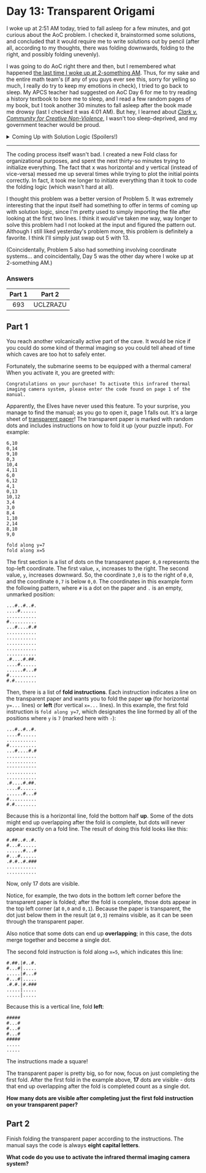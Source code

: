 # Day 13: Transparent Origami
I woke up at 2:51 AM today, tried to fall asleep for a few minutes, and got curious about the AoC problem. I checked it, brainstormed some solutions, and concluded that it would require me to write solutions out by pencil (after all, according to my thoughts, there was folding downwards, folding to the right, and possibly folding unevenly).

I was going to do AoC right there and then, but I remembered what happened [the last time I woke up at 2-something AM](https://github.com/Daphne-Qin/AdventOfCode2021/tree/main/Problem05#day-5-hydrothermal-venture). Thus, for my sake and the entire math team's (if any of you guys ever see this, sorry for yelling so much, I really do try to keep my emotions in check), I tried to go back to sleep. My APCS teacher had suggested on AoC Day 6 for me to try reading a history textbook to bore me to sleep, and I read a few random pages of my book, but I took another 30 minutes to fall asleep after the book made me drowsy (last I checked it was 4:01 AM). But hey, I learned about [*Clark v. Community for Creative Non-Violence*](https://en.wikipedia.org/wiki/Clark_v._Community_for_Creative_Non-Violence), I wasn't too sleep-deprived, and my government teacher would be proud.

<details>
  <summary>Coming Up with Solution Logic (Spoilers!)</summary>
  And it was a good thing I waited to do the AoC. On the way back from school, I was bored and wanted to procrastinate on my English homework, so I reread today's problem again. I first noticed that I would only have to fold up and left, which I'd missed on my first read. This time, however, I also looked at my input, scrolled to the bottom, and realized that there was no need for me to worry about the folding being uneven.
  <br><br>
  At least for me, the first x fold is `655`, the second is `327`, the third is `163`, the fourth is `81`, and the fifth is `40`. The board's initial x is thus `1311`, and after the first fold it is `655`. Notice that 655 is right in the middle of 1311, and that 327 is right in the middle of 655. This pattern holds true for the rest of the x folds, and all of the y folds.
  <br><br>
  This greatly simplified the problem for me, and I know that had I attempted this problem at 3 in the morning, I would probably have not noticed this pattern at all and would have tried to experiment with folding unevenly.
</details>

---

The coding process itself wasn't bad. I created a new Fold class for organizational purposes, and spent the next thirty-so minutes trying to initialize everything. The fact that x was horizontal and y vertical (instead of vice-versa) messed me up several times while trying to plot the initial points correctly. In fact, it took me longer to initiate everything than it took to code the folding logic (which wasn't hard at all).

I thought this problem was a better version of Problem 5. It was extremely interesting that the input itself had something to offer in terms of coming up with solution logic, since I'm pretty used to simply importing the file after looking at the first two lines. I think it would've taken me way, way longer to solve this problem had I not looked at the input and figured the pattern out. Although I still liked yesterday's problem more, this problem is definitely a favorite. I think I'll simply just swap out 5 with 13.

(Coincidentally, Problem 5 also had something involving coordinate systems... and coincidentally, Day 5 was the other day where I woke up at 2-something AM.)

### Answers
| Part 1 | Part 2 |
| :---: | :---: |
| 693 | UCLZRAZU |

## Part 1
You reach another volcanically active part of the cave. It would be nice if you could do some kind of thermal imaging so you could tell ahead of time which caves are too hot to safely enter.

Fortunately, the submarine seems to be equipped with a thermal camera! When you activate it, you are greeted with:

`Congratulations on your purchase! To activate this infrared thermal imaging camera system, please enter the code found on page 1 of the manual.`

Apparently, the Elves have never used this feature. To your surprise, you manage to find the manual; as you go to open it, page 1 falls out. It's a large sheet of [transparent paper](https://en.wikipedia.org/wiki/Transparency_(projection))! The transparent paper is marked with random dots and includes instructions on how to fold it up (your puzzle input). For example:

```
6,10
0,14
9,10
0,3
10,4
4,11
6,0
6,12
4,1
0,13
10,12
3,4
3,0
8,4
1,10
2,14
8,10
9,0

fold along y=7
fold along x=5
```

The first section is a list of dots on the transparent paper. `0,0` represents the top-left coordinate. The first value, `x`, increases to the right. The second value, `y`, increases downward. So, the coordinate `3,0` is to the right of `0,0`, and the coordinate `0,7` is below `0,0`. The coordinates in this example form the following pattern, where `#` is a dot on the paper and `.` is an empty, unmarked position:

```
...#..#..#.
....#......
...........
#..........
...#....#.#
...........
...........
...........
...........
...........
.#....#.##.
....#......
......#...#
#..........
#.#........
```

Then, there is a list of **fold instructions**. Each instruction indicates a line on the transparent paper and wants you to fold the paper **up** (for horizontal `y=...` lines) or **left** (for vertical `x=...` lines). In this example, the first fold instruction is `fold along y=7`, which designates the line formed by all of the positions where `y` is `7` (marked here with `-`):

```
...#..#..#.
....#......
...........
#..........
...#....#.#
...........
...........
-----------
...........
...........
.#....#.##.
....#......
......#...#
#..........
#.#........
```

Because this is a horizontal line, fold the bottom half **up**. Some of the dots might end up overlapping after the fold is complete, but dots will never appear exactly on a fold line. The result of doing this fold looks like this:

```
#.##..#..#.
#...#......
......#...#
#...#......
.#.#..#.###
...........
...........
```

Now, only 17 dots are visible.

Notice, for example, the two dots in the bottom left corner before the transparent paper is folded; after the fold is complete, those dots appear in the top left corner (at `0,0` and `0,1`). Because the paper is transparent, the dot just below them in the result (at `0,3`) remains visible, as it can be seen through the transparent paper.

Also notice that some dots can end up **overlapping**; in this case, the dots merge together and become a single dot.

The second fold instruction is fold along `x=5`, which indicates this line:

```
#.##.|#..#.
#...#|.....
.....|#...#
#...#|.....
.#.#.|#.###
.....|.....
.....|.....
```

Because this is a vertical line, fold **left**:

```
#####
#...#
#...#
#...#
#####
.....
.....
```

The instructions made a square!

The transparent paper is pretty big, so for now, focus on just completing the first fold. After the first fold in the example above, **17** dots are visible - dots that end up overlapping after the fold is completed count as a single dot.

**How many dots are visible after completing just the first fold instruction on your transparent paper?**

## Part 2
Finish folding the transparent paper according to the instructions. The manual says the code is always **eight capital letters**.

**What code do you use to activate the infrared thermal imaging camera system?**
